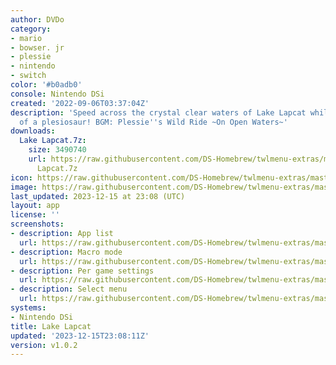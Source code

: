 ```yaml
---
author: DVDo
category:
- mario
- bowser. jr
- plessie
- nintendo
- switch
color: '#b0adb0'
console: Nintendo DSi
created: '2022-09-06T03:37:04Z'
description: 'Speed across the crystal clear waters of Lake Lapcat while on the back
  of a plesiosaur! BGM: Plessie''s Wild Ride ~On Open Waters~'
downloads:
  Lake Lapcat.7z:
    size: 3490740
    url: https://raw.githubusercontent.com/DS-Homebrew/twlmenu-extras/master/_nds/TWiLightMenu/dsimenu/themes/Lake
      Lapcat.7z
icon: https://raw.githubusercontent.com/DS-Homebrew/twlmenu-extras/master/_nds/TWiLightMenu/dsimenu/themes/meta/Lake%20Lapcat/icon.png
image: https://raw.githubusercontent.com/DS-Homebrew/twlmenu-extras/master/_nds/TWiLightMenu/dsimenu/themes/meta/Lake%20Lapcat/icon.png
last_updated: 2023-12-15 at 23:08 (UTC)
layout: app
license: ''
screenshots:
- description: App list
  url: https://raw.githubusercontent.com/DS-Homebrew/twlmenu-extras/master/_nds/TWiLightMenu/dsimenu/themes/meta/Lake%20Lapcat/screenshots/app-list.png
- description: Macro mode
  url: https://raw.githubusercontent.com/DS-Homebrew/twlmenu-extras/master/_nds/TWiLightMenu/dsimenu/themes/meta/Lake%20Lapcat/screenshots/macro-mode.png
- description: Per game settings
  url: https://raw.githubusercontent.com/DS-Homebrew/twlmenu-extras/master/_nds/TWiLightMenu/dsimenu/themes/meta/Lake%20Lapcat/screenshots/per-game-settings.png
- description: Select menu
  url: https://raw.githubusercontent.com/DS-Homebrew/twlmenu-extras/master/_nds/TWiLightMenu/dsimenu/themes/meta/Lake%20Lapcat/screenshots/select-menu.png
systems:
- Nintendo DSi
title: Lake Lapcat
updated: '2023-12-15T23:08:11Z'
version: v1.0.2
---
```

